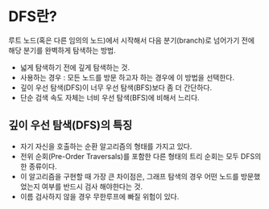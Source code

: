# DFS란?

루트 노드(혹은 다른 임의의 노드)에서 시작해서 다음 분기(branch)로 넘어가기 전에 해당 분기를 완벽하게 탐색하는 방법.
 - 넓게 탐색하기 전에 깊게 탐색하는 것.
 - 사용하는 경우 : 모든 노드를 방문 하고자 하는 경우에 이 방법을 선택한다.
 - 깊이 우선 탐색(DFS)이 너무 우선 탐색(BFS)보다 좀 더 간단하다.
 - 단순 검색 속도 자체는 너비 우선 탐색(BFS)에 비해서 느리다.


## 깊이 우선 탐색(DFS)의 특징
 - 자기 자신을 호출하는 순환 알고리즘의 형태를 가지고 있다.
 - 전위 순회(Pre-Order Traversals)를 포함한 다른 형태의 트리 순회는 모두 DFS의 한 종류이다.
 - 이 알고리즘을 구현할 때 가장 큰 차이점은, 그래프 탐색의 경우 어떤 노드를 방문했었는지 여부를 반드시 검사 해야한다는 것.
  - 이름 검사하지 않을 경우 무한루프에 빠질 위험이 있다.

